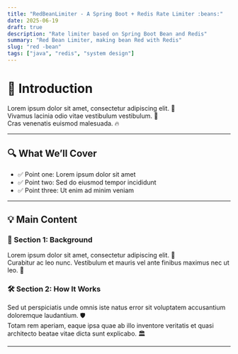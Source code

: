 ```yaml
---
title: "RedBeanLimiter - A Spring Boot + Redis Rate Limiter :beans:"
date: 2025-06-19
draft: true
description: "Rate limiter based on Spring Boot Bean and Redis"
summary: "Red Bean Limiter, making bean Red with Redis"
slug: "red -bean"
tags: ["java", "redis", "system design"]
---
```


# 📌 Introduction  
Lorem ipsum dolor sit amet, consectetur adipiscing elit. 🌱  
Vivamus lacinia odio vitae vestibulum vestibulum. 🧘  
Cras venenatis euismod malesuada. 🔥  

---

## 🔍 What We’ll Cover  
- ✅ Point one: Lorem ipsum dolor sit amet  
- ✅ Point two: Sed do eiusmod tempor incididunt  
- ✅ Point three: Ut enim ad minim veniam  

---

## 💡 Main Content  

### 📖 Section 1: Background  
Lorem ipsum dolor sit amet, consectetur adipiscing elit. 🧾  
Curabitur ac leo nunc. Vestibulum et mauris vel ante finibus maximus nec ut leo. 💬  

### 🛠️ Section 2: How It Works  
Sed ut perspiciatis unde omnis iste natus error sit voluptatem accusantium doloremque laudantium. 🛡️  
Totam rem aperiam, eaque ipsa quae ab illo inventore veritatis et quasi architecto beatae vitae dicta sunt explicabo. 🏛️  

---
